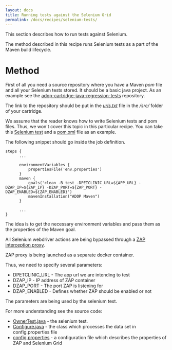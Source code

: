 ```yaml
---
layout: docs
title: Running tests against the Selenium Grid
permalink: /docs/recipes/selenium-tests/
---
```


This section describes how to run tests against Selenium.

The method described in this recipe runs Selenium tests as a part of the Maven build lifecycle.

# Method


First of all you need a source repository where you have a Maven _pom_ file and all your Selenium tests stored. It should be a basic java project. As an example see the [adop-cartridge-java-regression-tests](https://github.com/Accenture/adop-cartridge-java-regression-tests) repository. 
  
The link to the repository should be put in the _[urls.txt](https://github.com/Accenture/adop-cartridge-java/blob/master/src/urls.txt)_ file in the _/src/_ folder of your cartridge.
  
We assume that the reader knows how to write Selenium tests and pom files. Thus, we won't cover this topic in this particular recipe. You can take this [Selenium test](https://github.com/Accenture/adop-cartridge-java-regression-tests/blob/master/src/test/java/springpetclinic_selenium/selenium/OwnerTest.java) and a [pom.xml](https://github.com/Accenture/adop-cartridge-java-regression-tests/blob/master/pom.xml) file as an example.

The following snippet should go inside the job definition.

```
steps {
      ...
      
      environmentVariables {
          propertiesFile('env.properties')
      }
      maven {
          goals('clean -B test -DPETCLINIC_URL=${APP_URL} -DZAP_IP=${ZAP_IP} -DZAP_PORT=${ZAP_PORT} -DZAP_ENABLED=${ZAP_ENABLED}')
          mavenInstallation("ADOP Maven")
      }
      
      ...
}
```

The idea is to get the necessary environment variables and pass them as the properties of the Maven goal. 

All Selenium webdriver actions are being bypassed through a [ZAP interception proxy](https://www.owasp.org/index.php/OWASP_Zed_Attack_Proxy_Project).

ZAP proxy is being launched as a separate docker container.

Thus, we need to specify several parameters:

* DPETCLINIC_URL - The app url we are intending to test
* DZAP_IP - IP address of ZAP container
* DZAP_PORT - The port ZAP is listening for
* DZAP_ENABLED - Defines whether ZAP should be enabled or not

The parameters are being used by the selenium test. 

For more understanding see the source code: 

- [OwnerTest.java](https://github.com/Accenture/adop-cartridge-java-regression-tests/blob/master/src/test/java/springpetclinic_selenium/selenium/OwnerTest.java) - the selenium test.
- [Configure.java](https://github.com/Accenture/adop-cartridge-java-regression-tests/blob/master/src/main/java/springpetclinic_selenium/utils/Configure.java) - the class which processes the data set in config.properties file
- [config.properties](https://github.com/Accenture/adop-cartridge-java-regression-tests/tree/master/src/main/resources) - a configuration file which describes the properties of ZAP and Selenium Grid
